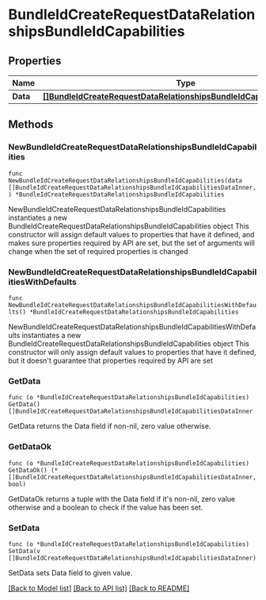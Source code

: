# BundleIdCreateRequestDataRelationshipsBundleIdCapabilities

## Properties

Name | Type | Description | Notes
------------ | ------------- | ------------- | -------------
**Data** | [**[]BundleIdCreateRequestDataRelationshipsBundleIdCapabilitiesDataInner**](BundleIdCreateRequestDataRelationshipsBundleIdCapabilitiesDataInner.md) |  | 

## Methods

### NewBundleIdCreateRequestDataRelationshipsBundleIdCapabilities

`func NewBundleIdCreateRequestDataRelationshipsBundleIdCapabilities(data []BundleIdCreateRequestDataRelationshipsBundleIdCapabilitiesDataInner, ) *BundleIdCreateRequestDataRelationshipsBundleIdCapabilities`

NewBundleIdCreateRequestDataRelationshipsBundleIdCapabilities instantiates a new BundleIdCreateRequestDataRelationshipsBundleIdCapabilities object
This constructor will assign default values to properties that have it defined,
and makes sure properties required by API are set, but the set of arguments
will change when the set of required properties is changed

### NewBundleIdCreateRequestDataRelationshipsBundleIdCapabilitiesWithDefaults

`func NewBundleIdCreateRequestDataRelationshipsBundleIdCapabilitiesWithDefaults() *BundleIdCreateRequestDataRelationshipsBundleIdCapabilities`

NewBundleIdCreateRequestDataRelationshipsBundleIdCapabilitiesWithDefaults instantiates a new BundleIdCreateRequestDataRelationshipsBundleIdCapabilities object
This constructor will only assign default values to properties that have it defined,
but it doesn't guarantee that properties required by API are set

### GetData

`func (o *BundleIdCreateRequestDataRelationshipsBundleIdCapabilities) GetData() []BundleIdCreateRequestDataRelationshipsBundleIdCapabilitiesDataInner`

GetData returns the Data field if non-nil, zero value otherwise.

### GetDataOk

`func (o *BundleIdCreateRequestDataRelationshipsBundleIdCapabilities) GetDataOk() (*[]BundleIdCreateRequestDataRelationshipsBundleIdCapabilitiesDataInner, bool)`

GetDataOk returns a tuple with the Data field if it's non-nil, zero value otherwise
and a boolean to check if the value has been set.

### SetData

`func (o *BundleIdCreateRequestDataRelationshipsBundleIdCapabilities) SetData(v []BundleIdCreateRequestDataRelationshipsBundleIdCapabilitiesDataInner)`

SetData sets Data field to given value.



[[Back to Model list]](../README.md#documentation-for-models) [[Back to API list]](../README.md#documentation-for-api-endpoints) [[Back to README]](../README.md)


